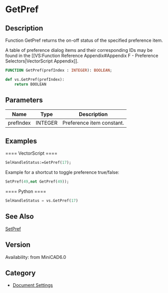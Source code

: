 # GetPref

## Description
Function GetPref returns the on-off status of the specified preference item.

A table of preference dialog items and their corresponding IDs may be found in the [[VS:Function Reference Appendix#Appendix F - Preference Selectors|VectorScript Appendix]].

```pascal
FUNCTION GetPref(prefIndex : INTEGER): BOOLEAN;
```

```python
def vs.GetPref(prefIndex):
    return BOOLEAN
```

## Parameters
|Name|Type|Description|
|---|---|---|
|prefIndex|INTEGER|Preference item constant.|

## Examples
==== VectorScript ====
```pascal
SelHandleStatus:=GetPref(17);
```
Example for a shortcut to toggle preference true/false:
```pascal
SetPref(49,not GetPref(49));
```
==== Python ====
```python
SelHandleStatus = vs.GetPref(17)
```

## See Also
[SetPref](SetPref.md)

## Version
Availability: from MiniCAD6.0

## Category
* [Document Settings](../Categories/Document%20Settings.md)

